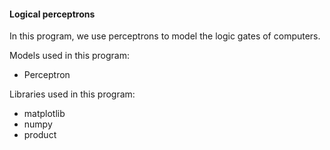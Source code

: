 #### Logical perceptrons

In this program, we use perceptrons to model the logic gates of computers.

Models used in this program:

- Perceptron

Libraries used in this program:

- matplotlib
- numpy
- product
